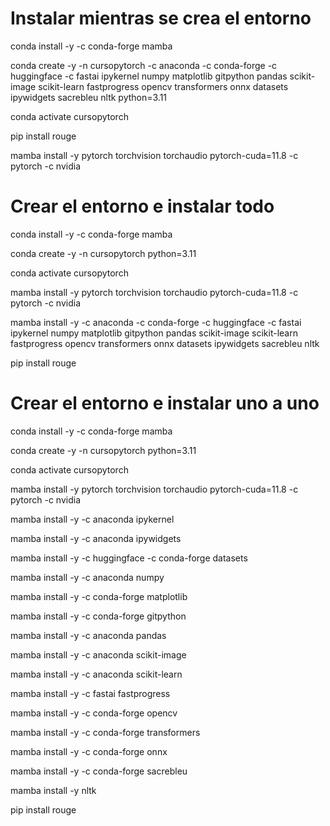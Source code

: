 # Instalar mientras se crea el entorno
conda install -y -c conda-forge mamba

conda create -y -n cursopytorch -c anaconda -c conda-forge -c huggingface -c fastai ipykernel numpy matplotlib gitpython pandas scikit-image scikit-learn fastprogress opencv transformers onnx datasets ipywidgets sacrebleu nltk python=3.11

conda activate cursopytorch

pip install rouge

mamba install -y pytorch torchvision torchaudio pytorch-cuda=11.8 -c pytorch -c nvidia

# Crear el entorno e instalar todo
conda install -y -c conda-forge mamba

conda create -y -n cursopytorch python=3.11

conda activate cursopytorch

mamba install -y pytorch torchvision torchaudio pytorch-cuda=11.8 -c pytorch -c nvidia

mamba install -y -c anaconda -c conda-forge -c huggingface -c fastai ipykernel numpy matplotlib gitpython pandas scikit-image scikit-learn fastprogress opencv transformers onnx datasets ipywidgets sacrebleu nltk

pip install rouge

# Crear el entorno e instalar uno a uno
conda install -y -c conda-forge mamba

conda create -y -n cursopytorch python=3.11

conda activate cursopytorch

mamba install -y pytorch torchvision torchaudio pytorch-cuda=11.8 -c pytorch -c nvidia

mamba install -y -c anaconda ipykernel

mamba install -y -c anaconda ipywidgets

mamba install -y -c huggingface -c conda-forge datasets

mamba install -y -c anaconda numpy 

mamba install -y -c conda-forge matplotlib

mamba install -y -c conda-forge gitpython

mamba install -y -c anaconda pandas

mamba install -y -c anaconda scikit-image

mamba install -y -c anaconda scikit-learn

mamba install -y -c fastai fastprogress

mamba install -y -c conda-forge opencv

mamba install -y -c conda-forge transformers

mamba install -y -c conda-forge onnx

mamba install -y -c conda-forge sacrebleu

mamba install -y nltk

pip install rouge
